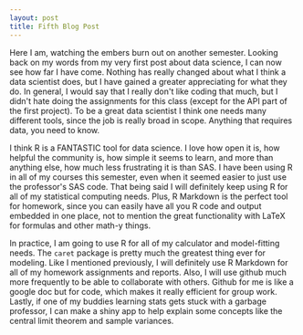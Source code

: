 ```yaml
---
layout: post
title: Fifth Blog Post
---
```


Here I am, watching the embers burn out on another semester. Looking back on my words from my very first post about data science, I can now see how far I have come. Nothing has really changed about what I think a data scientist does, but I have gained a greater appreciating for what they do. In general, I would say that I really don't like coding that much, but I didn't hate doing the assignments for this class (except for the API part of the first project). To be a great data scientist I think one needs many different tools, since the job is really broad in scope. Anything that requires data, you need to know.

I think R is a FANTASTIC tool for data science. I love how open it is, how helpful the community is, how simple it seems to learn, and more than anything else, how much less frustrating it is than SAS. I have been using R in all of my courses this semester, even when it seemed easier to just use the professor's SAS code. That being said I will definitely keep using R for all of my statistical computing needs. Plus, R Markdown is the perfect tool for homework, since you can easily have all you R code and output embedded in one place, not to mention the great functionality with LaTeX for formulas and other math-y things.

In practice, I am going to use R for all of my calculator and model-fitting needs. The `caret` package is pretty much the greatest thing ever for modeling. Like I mentioned previously, I will definitely use R Markdown for all of my homework assignments and reports. Also, I will use github much more frequently to be able to collaborate with others. Github for me is like a google doc but for code, which makes it really efficient for group work. Lastly, if one of my buddies learning stats gets stuck with a garbage professor, I can make a shiny app to help explain some concepts like the central limit theorem and sample variances.
